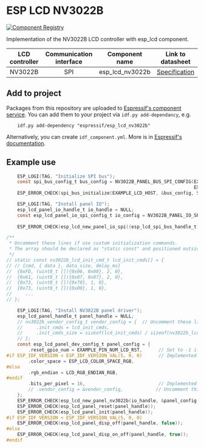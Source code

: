 # ESP LCD NV3022B

[![Component Registry](https://components.espressif.com/components/espressif/esp_lcd_nv3022b/badge.svg)](https://components.espressif.com/components/espressif/esp_lcd_nv3022b)

Implementation of the NV3022B LCD controller with esp_lcd component.

| LCD controller | Communication interface | Component name | Link to datasheet |
| :------------: | :---------------------: | :------------: | :---------------: |
| NV3022B        | SPI                     | esp_lcd_nv3022b     | [Specification](https://dl.espressif.com/AE/esp-iot-solution/NV3022B-Datasheet-V10.pdf) |

## Add to project

Packages from this repository are uploaded to [Espressif's component service](https://components.espressif.com/).
You can add them to your project via `idf.py add-dependancy`, e.g.
```
    idf.py add-dependency "espressif/esp_lcd_nv3022b"
```

Alternatively, you can create `idf_component.yml`. More is in [Espressif's documentation](https://docs.espressif.com/projects/esp-idf/en/latest/esp32/api-guides/tools/idf-component-manager.html).

## Example use

```c
    ESP_LOGI(TAG, "Initialize SPI bus");
    const spi_bus_config_t bus_config = NV3022B_PANEL_BUS_SPI_CONFIG(EXAMPLE_PIN_NUM_LCD_PCLK, EXAMPLE_PIN_NUM_LCD_MOSI,
                                                                     EXAMPLE_LCD_H_RES * 80 * sizeof(uint16_t));
    ESP_ERROR_CHECK(spi_bus_initialize(EXAMPLE_LCD_HOST, &bus_config, SPI_DMA_CH_AUTO));

    ESP_LOGI(TAG, "Install panel IO");
    esp_lcd_panel_io_handle_t io_handle = NULL;
    const esp_lcd_panel_io_spi_config_t io_config = NV3022B_PANEL_IO_SPI_CONFIG(EXAMPLE_PIN_NUM_LCD_CS, EXAMPLE_PIN_NUM_LCD_DC,
                                                                                example_callback, &example_callback_ctx);
    ESP_ERROR_CHECK(esp_lcd_new_panel_io_spi((esp_lcd_spi_bus_handle_t)EXAMPLE_LCD_HOST, &io_config, &io_handle));

/**
 * Uncomment these lines if use custom initialization commands.
 * The array should be declared as "static const" and positioned outside the function.
 */
// static const nv3022b_lcd_init_cmd_t lcd_init_cmds[] = {
// // {cmd, { data }, data_size, delay_ms}
//  {0xFD, (uint8_t []){0x06, 0x08}, 2, 0},
//  {0x61, (uint8_t []){0x07, 0x07}, 2, 0},
//  {0x73, (uint8_t []){0x70}, 1, 0},
//  {0x73, (uint8_t []){0x00}, 1, 0},
//     ...
// };

    ESP_LOGI(TAG, "Install NV3022B panel driver");
    esp_lcd_panel_handle_t panel_handle = NULL;
    // nv3022b_vendor_config_t vendor_config = {  // Uncomment these lines if use custom initialization commands
    //     .init_cmds = lcd_init_cmds,
    //     .init_cmds_size = sizeof(lcd_init_cmds) / sizeof(nv3022b_lcd_init_cmd_t),
    // };
    const esp_lcd_panel_dev_config_t panel_config = {
        .reset_gpio_num = EXAMPLE_PIN_NUM_LCD_RST,      // Set to -1 if not use
#if ESP_IDF_VERSION < ESP_IDF_VERSION_VAL(5, 0, 0)      // Implemented by LCD command `36h`
        .color_space = ESP_LCD_COLOR_SPACE_RGB,
#else
        .rgb_endian = LCD_RGB_ENDIAN_RGB,
#endif
        .bits_per_pixel = 16,                           // Implemented by LCD command `3Ah` (12/16/18)
        // .vendor_config = &vendor_config,            // Uncomment this line if use custom initialization commands
    };
    ESP_ERROR_CHECK(esp_lcd_new_panel_nv3022b(io_handle, &panel_config, &panel_handle));
    ESP_ERROR_CHECK(esp_lcd_panel_reset(panel_handle));
    ESP_ERROR_CHECK(esp_lcd_panel_init(panel_handle));
#if ESP_IDF_VERSION < ESP_IDF_VERSION_VAL(5, 0, 0)
    ESP_ERROR_CHECK(esp_lcd_panel_disp_off(panel_handle, false));
#else
    ESP_ERROR_CHECK(esp_lcd_panel_disp_on_off(panel_handle, true));
#endif
```
